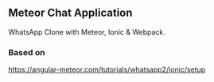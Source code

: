 ## Meteor Chat Application
WhatsApp Clone with Meteor, Ionic & Webpack.

### Based on
https://angular-meteor.com/tutorials/whatsapp2/ionic/setup